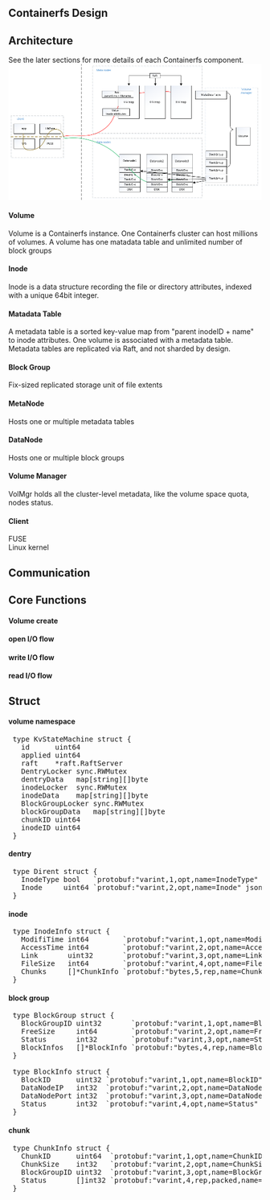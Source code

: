 ## Containerfs Design

## Architecture

See the later sections for more details of each Containerfs component.
![image](architecture.png)

#### Volume  
Volume is a Containerfs instance.  One Containerfs cluster can host millions of volumes.
A volume has one matadata table and unlimited number of block groups

#### Inode  
Inode is a data structure recording the file or directory attributes, indexed with a unique 64bit integer.

#### Matadata Table 
A metadata table is a sorted key-value map from "parent inodeID + name" to inode attributes.
One volume is associated with a metadata table.
Metadata tables are replicated via Raft, and not sharded by design. 

#### Block Group  
Fix-sized replicated storage unit of file extents

#### MetaNode
Hosts one or multiple metadata tables

#### DataNode
Hosts one or multiple block groups

#### Volume Manager  
VolMgr holds all the cluster-level metadata, like the volume space quota, nodes status. 

#### Client
FUSE  
Linux kernel

## Communication

## Core Functions

#### Volume create

#### open I/O flow

#### write I/O flow

#### read I/O flow


## Struct
#### volume namespace
<pre>
&nbsp;type KvStateMachine struct {
&nbsp;	id      uint64
&nbsp;	applied uint64
&nbsp;	raft    *raft.RaftServer
&nbsp;	DentryLocker sync.RWMutex
&nbsp;	dentryData   map[string][]byte
&nbsp;	inodeLocker  sync.RWMutex
&nbsp;	inodeData    map[string][]byte
&nbsp;	BlockGroupLocker sync.RWMutex
&nbsp;	blockGroupData   map[string][]byte
&nbsp;	chunkID uint64
&nbsp;	inodeID uint64
&nbsp;}
</pre>

#### dentry
<pre>
&nbsp;type Dirent struct {
&nbsp;	InodeType bool   `protobuf:"varint,1,opt,name=InodeType" json:"InodeType,omitempty"`
&nbsp;	Inode     uint64 `protobuf:"varint,2,opt,name=Inode" json:"Inode,omitempty"`
&nbsp;}
</pre>

#### inode
<pre>
&nbsp;type InodeInfo struct {
&nbsp;	ModifiTime int64        `protobuf:"varint,1,opt,name=ModifiTime" json:"ModifiTime,omitempty"`
&nbsp;	AccessTime int64        `protobuf:"varint,2,opt,name=AccessTime" json:"AccessTime,omitempty"`
&nbsp;	Link       uint32       `protobuf:"varint,3,opt,name=Link" json:"Link,omitempty"`
&nbsp;	FileSize   int64        `protobuf:"varint,4,opt,name=FileSize" json:"FileSize,omitempty"`
&nbsp;	Chunks     []*ChunkInfo `protobuf:"bytes,5,rep,name=Chunks" json:"Chunks,omitempty"`
&nbsp;}
</pre>

#### block group
<pre>
&nbsp;type BlockGroup struct {
&nbsp;	BlockGroupID uint32       `protobuf:"varint,1,opt,name=BlockGroupID" json:"BlockGroupID,omitempty"`
&nbsp;	FreeSize     int64        `protobuf:"varint,2,opt,name=FreeSize" json:"FreeSize,omitempty"`
&nbsp;	Status       int32        `protobuf:"varint,3,opt,name=Status" json:"Status,omitempty"`
&nbsp;	BlockInfos   []*BlockInfo `protobuf:"bytes,4,rep,name=BlockInfos" json:"BlockInfos,omitempty"`
&nbsp;}
&nbsp;
&nbsp;type BlockInfo struct {
&nbsp;	BlockID      uint32 `protobuf:"varint,1,opt,name=BlockID" json:"BlockID,omitempty"`
&nbsp;	DataNodeIP   int32  `protobuf:"varint,2,opt,name=DataNodeIP" json:"DataNodeIP,omitempty"`
&nbsp;	DataNodePort int32  `protobuf:"varint,3,opt,name=DataNodePort" json:"DataNodePort,omitempty"`
&nbsp;	Status       int32  `protobuf:"varint,4,opt,name=Status" json:"Status,omitempty"`
&nbsp;}
</pre>

#### chunk
<pre>
&nbsp;type ChunkInfo struct {
&nbsp;	ChunkID      uint64  `protobuf:"varint,1,opt,name=ChunkID" json:"ChunkID,omitempty"`
&nbsp;	ChunkSize    int32   `protobuf:"varint,2,opt,name=ChunkSize" json:"ChunkSize,omitempty"`
&nbsp;	BlockGroupID uint32  `protobuf:"varint,3,opt,name=BlockGroupID" json:"BlockGroupID,omitempty"`
&nbsp;	Status       []int32 `protobuf:"varint,4,rep,packed,name=Status" json:"Status,omitempty"`
&nbsp;}
</pre>
